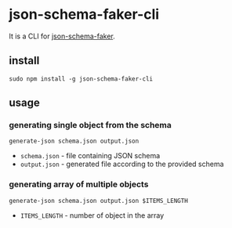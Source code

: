 # json-schema-faker-cli

It is a CLI for [json-schema-faker](https://www.npmjs.com/package/json-schema-faker).

## install

`sudo npm install -g json-schema-faker-cli`

## usage

### generating single object from the schema
`generate-json schema.json output.json`

- `schema.json` - file containing JSON schema
- `output.json` - generated file according to the provided schema

### generating array of multiple objects
`generate-json schema.json output.json $ITEMS_LENGTH`

- `ITEMS_LENGTH` - number of object in the array